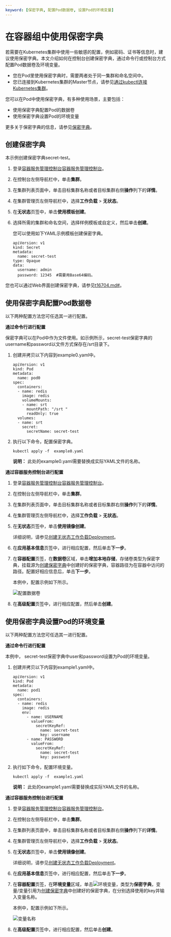 ```yaml
---
keyword: [保密字典, 配置Pod数据卷, 设置Pod的环境变量]
---
```


# 在容器组中使用保密字典

若需要在Kubernetes集群中使用一些敏感的配置，例如密码、证书等信息时，建议使用保密字典。本文介绍如何在控制台创建保密字典，通过命令行或控制台方式配置Pod数据卷及环境变量。

-   您在Pod里使用保密字典时，需要两者处于同一集群和命名空间中。
-   您已连接到Kubernetes集群的Master节点，请参见[通过kubectl连接Kubernetes集群](/cn.zh-CN/Kubernetes集群用户指南/集群/连接集群/通过kubectl连接Kubernetes集群.md)。

您可以在Pod中使用保密字典，有多种使用场景，主要包括：

-   使用保密字典配置Pod的数据卷
-   使用保密字典设置Pod的环境变量

更多关于保密字典的信息，请参见[保密字典](https://kubernetes.io/zh/docs/concepts/configuration/secret/)。

## 创建保密字典

本示例创建保密字典secret-test。

1.  登录[容器服务管理控制台](https://cs.console.aliyun.com)[容器服务管理控制台](https://partners-intl.console.aliyun.com/#/cs)。

2.  在控制台左侧导航栏中，单击**集群**。

3.  在集群列表页面中，单击目标集群名称或者目标集群右侧**操作**列下的**详情**。

4.  在集群管理页左侧导航栏中，选择**工作负载** \> **无状态**。

5.  在**无状态**页签中，单击**使用模板创建**。

6.  选择所需的集群和命名空间，选择样例模板或自定义，然后单击**创建**。

    您可以使用如下YAML示例模板创建保密字典。

    ```
    apiVersion: v1
    kind: Secret
    metadata:
      name: secret-test
    type: Opaque
    data:
      username: admin
      password: 12345  #需要用Base64编码。
    ```


您也可以通过Web界面创建保密字典，请参见[t16704.md\#](/cn.zh-CN/Kubernetes集群用户指南/应用/配置项及密钥/管理保密字典.md)。

## 使用保密字典配置Pod数据卷

以下两种配置方法您可任选其一进行配置。

**通过命令行进行配置**

保密字典可以在Pod中作为文件使用。如示例所示，secret-test保密字典的username和password以文件方式保存在/srt目录下。

1.  创建并拷贝以下内容到example0.yaml中。

    ```
    apiVersion: v1
    kind: Pod
    metadata:
      name: pod0
    spec:
      containers:
      - name: redis
        image: redis
        volumeMounts:
        - name: srt
          mountPath: "/srt "
          readOnly: true
      volumes:
      - name: srt
        secret:
          secretName: secret-test
    ```

2.  执行以下命令，配置保密字典。

    ```
    kubectl apply -f  example0.yaml
    ```

    **说明：** 此处的example0.yaml需要替换成实际YAML文件的名称。


**通过容器服务控制台进行配置**

1.  登录[容器服务管理控制台](https://cs.console.aliyun.com)[容器服务管理控制台](https://partners-intl.console.aliyun.com/#/cs)。

2.  在控制台左侧导航栏中，单击**集群**。

3.  在集群列表页面中，单击目标集群名称或者目标集群右侧**操作**列下的**详情**。

4.  在集群管理页左侧导航栏中，选择**工作负载** \> **无状态**。

5.  在**无状态**页签中，单击**使用镜像创建**。

    详细说明，请参见[创建无状态工作负载Deployment](/cn.zh-CN/Kubernetes集群用户指南/应用/工作负载/创建无状态工作负载Deployment.md)。

6.  在**应用基本信息**页签中，进行相应配置，然后单击**下一步**。

7.  在**容器配置**页签，在**数据卷**区域，单击**增加本地存储**，存储卷类型为保密字典，挂载源为[创建保密字典](#section_yxv_25m_zs0)中创建好的保密字典，容器路径为在容器中访问的路径。配置好相应信息后，单击**下一步**。

    本例中，配置示例如下所示。

    ![配置数据卷](https://static-aliyun-doc.oss-accelerate.aliyuncs.com/assets/img/zh-CN/9485659951/p49492.png)

8.  在**高级配置**页签中，进行相应配置，然后单击**创建**。


## 使用保密字典设置Pod的环境变量

以下两种配置方法您可任选其一进行配置。

**通过命令行进行配置**

本例中， secret-test保密字典中user和password设置为Pod的环境变量。

1.  创建并拷贝以下内容到example1.yaml中。

    ```
    apiVersion: v1
    kind: Pod
    metadata:
      name: pod1
    spec:
      containers:
      - name: redis
        image: redis
        env:
          - name: USERNAME
            valueFrom:
              secretKeyRef:
                name: secret-test
                key: username
          - name: PASSWORD
            valueFrom:
              secretKeyRef:
                name: secret-test
                key: password
    ```

2.  执行如下命令，配置环境变量。

    ```
    kubectl apply -f  example1.yaml
    ```

    **说明：** 此处的example1.yaml需要替换成实际YAML文件的名称。


**通过容器服务控制台进行配置**

1.  登录[容器服务管理控制台](https://cs.console.aliyun.com)[容器服务管理控制台](https://partners-intl.console.aliyun.com/#/cs)。

2.  在控制台左侧导航栏中，单击**集群**。

3.  在集群列表页面中，单击目标集群名称或者目标集群右侧**操作**列下的**详情**。

4.  在集群管理页左侧导航栏中，选择**工作负载** \> **无状态**。

5.  在**无状态**页签中，单击**使用镜像创建**。

    详细说明，请参见[创建无状态工作负载Deployment](/cn.zh-CN/Kubernetes集群用户指南/应用/工作负载/创建无状态工作负载Deployment.md)。

6.  在**应用基本信息**页签中，进行相应配置，然后单击**下一步**。

7.  在**容器配置**页签，在**环境变量**区域，单击![环境变量](https://static-aliyun-doc.oss-accelerate.aliyuncs.com/assets/img/zh-CN/9485659951/p49493.png)，类型为**保密字典**，变量/变量引用为[创建保密字典](#section_yxv_25m_zs0)中创建好的保密字典，在分别选择使用的key并输入变量名称。

    本例中，配置示例如下所示。

    ![变量名称](https://static-aliyun-doc.oss-accelerate.aliyuncs.com/assets/img/zh-CN/9485659951/p49494.png)

8.  在**高级配置**页签中，进行相应配置，然后单击**创建**。


